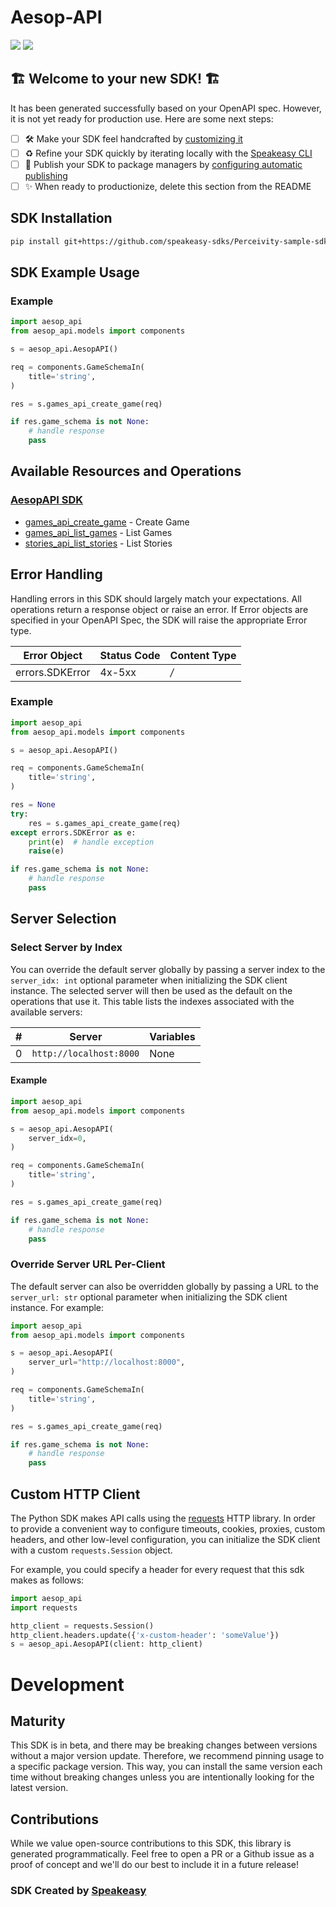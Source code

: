 # Aesop-API

<div align="left">
    <a href="https://speakeasyapi.dev/"><img src="https://custom-icon-badges.demolab.com/badge/-Built%20By%20Speakeasy-212015?style=for-the-badge&logoColor=FBE331&logo=speakeasy&labelColor=545454" /></a>
    <a href="https://github.com/speakeasy-sdks/Perceivity-sample-sdk.git/actions"><img src="https://img.shields.io/github/actions/workflow/status/speakeasy-sdks/Perceivity-sample-sdk/speakeasy_sdk_generation.yml?style=for-the-badge" /></a>
    
</div>


## 🏗 **Welcome to your new SDK!** 🏗

It has been generated successfully based on your OpenAPI spec. However, it is not yet ready for production use. Here are some next steps:
- [ ] 🛠 Make your SDK feel handcrafted by [customizing it](https://www.speakeasyapi.dev/docs/customize-sdks)
- [ ] ♻️ Refine your SDK quickly by iterating locally with the [Speakeasy CLI](https://github.com/speakeasy-api/speakeasy)
- [ ] 🎁 Publish your SDK to package managers by [configuring automatic publishing](https://www.speakeasyapi.dev/docs/productionize-sdks/publish-sdks)
- [ ] ✨ When ready to productionize, delete this section from the README
<!-- Start SDK Installation [installation] -->
## SDK Installation

```bash
pip install git+https://github.com/speakeasy-sdks/Perceivity-sample-sdk.git
```
<!-- End SDK Installation [installation] -->

<!-- Start SDK Example Usage [usage] -->
## SDK Example Usage

### Example

```python
import aesop_api
from aesop_api.models import components

s = aesop_api.AesopAPI()

req = components.GameSchemaIn(
    title='string',
)

res = s.games_api_create_game(req)

if res.game_schema is not None:
    # handle response
    pass
```
<!-- End SDK Example Usage [usage] -->

<!-- Start Available Resources and Operations [operations] -->
## Available Resources and Operations

### [AesopAPI SDK](docs/sdks/aesopapi/README.md)

* [games_api_create_game](docs/sdks/aesopapi/README.md#games_api_create_game) - Create Game
* [games_api_list_games](docs/sdks/aesopapi/README.md#games_api_list_games) - List Games
* [stories_api_list_stories](docs/sdks/aesopapi/README.md#stories_api_list_stories) - List Stories
<!-- End Available Resources and Operations [operations] -->

<!-- Start Error Handling [errors] -->
## Error Handling

Handling errors in this SDK should largely match your expectations.  All operations return a response object or raise an error.  If Error objects are specified in your OpenAPI Spec, the SDK will raise the appropriate Error type.

| Error Object    | Status Code     | Content Type    |
| --------------- | --------------- | --------------- |
| errors.SDKError | 4x-5xx          | */*             |

### Example

```python
import aesop_api
from aesop_api.models import components

s = aesop_api.AesopAPI()

req = components.GameSchemaIn(
    title='string',
)

res = None
try:
    res = s.games_api_create_game(req)
except errors.SDKError as e:
    print(e)  # handle exception
    raise(e)

if res.game_schema is not None:
    # handle response
    pass
```
<!-- End Error Handling [errors] -->

<!-- Start Server Selection [server] -->
## Server Selection

### Select Server by Index

You can override the default server globally by passing a server index to the `server_idx: int` optional parameter when initializing the SDK client instance. The selected server will then be used as the default on the operations that use it. This table lists the indexes associated with the available servers:

| # | Server | Variables |
| - | ------ | --------- |
| 0 | `http://localhost:8000` | None |

#### Example

```python
import aesop_api
from aesop_api.models import components

s = aesop_api.AesopAPI(
    server_idx=0,
)

req = components.GameSchemaIn(
    title='string',
)

res = s.games_api_create_game(req)

if res.game_schema is not None:
    # handle response
    pass
```


### Override Server URL Per-Client

The default server can also be overridden globally by passing a URL to the `server_url: str` optional parameter when initializing the SDK client instance. For example:
```python
import aesop_api
from aesop_api.models import components

s = aesop_api.AesopAPI(
    server_url="http://localhost:8000",
)

req = components.GameSchemaIn(
    title='string',
)

res = s.games_api_create_game(req)

if res.game_schema is not None:
    # handle response
    pass
```
<!-- End Server Selection [server] -->

<!-- Start Custom HTTP Client [http-client] -->
## Custom HTTP Client

The Python SDK makes API calls using the [requests](https://pypi.org/project/requests/) HTTP library.  In order to provide a convenient way to configure timeouts, cookies, proxies, custom headers, and other low-level configuration, you can initialize the SDK client with a custom `requests.Session` object.

For example, you could specify a header for every request that this sdk makes as follows:
```python
import aesop_api
import requests

http_client = requests.Session()
http_client.headers.update({'x-custom-header': 'someValue'})
s = aesop_api.AesopAPI(client: http_client)
```
<!-- End Custom HTTP Client [http-client] -->

<!-- Placeholder for Future Speakeasy SDK Sections -->

# Development

## Maturity

This SDK is in beta, and there may be breaking changes between versions without a major version update. Therefore, we recommend pinning usage
to a specific package version. This way, you can install the same version each time without breaking changes unless you are intentionally
looking for the latest version.

## Contributions

While we value open-source contributions to this SDK, this library is generated programmatically.
Feel free to open a PR or a Github issue as a proof of concept and we'll do our best to include it in a future release!

### SDK Created by [Speakeasy](https://docs.speakeasyapi.dev/docs/using-speakeasy/client-sdks)

